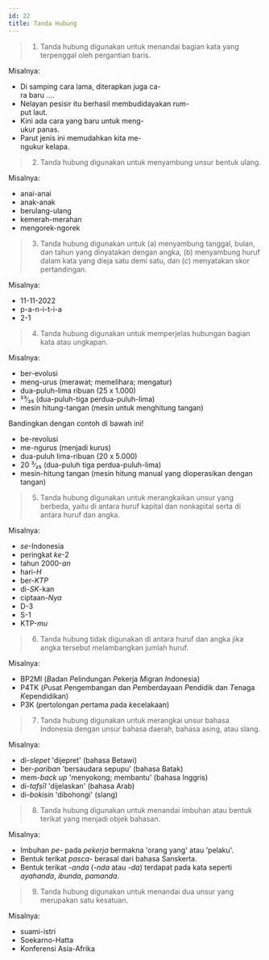```yaml
---
id: 22
title: Tanda Hubung
---
```


> 1. Tanda hubung digunakan untuk menandai bagian kata yang terpenggal oleh pergantian baris.

Misalnya:

- Di samping cara lama, diterapkan juga ca-  
  ra baru ….
- Nelayan pesisir itu berhasil membudidayakan rum-  
  put laut.
- Kini ada cara yang baru untuk meng-  
  ukur panas.
- Parut jenis ini memudahkan kita me-  
  ngukur kelapa.

> 2. Tanda hubung digunakan untuk menyambung unsur bentuk ulang.

Misalnya:

- anai-anai
- anak-anak
- berulang-ulang
- kemerah-merahan
- mengorek-ngorek

> 3. Tanda hubung digunakan untuk (a) menyambung tanggal, bulan, dan tahun yang dinyatakan dengan angka, (b) menyambung huruf dalam kata yang dieja satu demi satu, dan (c) menyatakan skor pertandingan.

Misalnya:

- 11-11-2022
- p-a-n-i-t-i-a
- 2-1

> 4. Tanda hubung digunakan untuk memperjelas hubungan bagian kata atau ungkapan.

Misalnya:

- ber-evolusi
- meng-urus (merawat; memelihara; mengatur)
- dua-puluh-lima ribuan (25 x 1.000)
- ²³∕₂₅ (dua-puluh-tiga perdua-puluh-lima)
- mesin hitung-tangan (mesin untuk menghitung tangan)

Bandingkan dengan contoh di bawah ini!

- be-revolusi
- me-ngurus (menjadi kurus)
- dua-puluh lima-ribuan (20 x 5.000)
- 20 ³∕₂₅ (dua-puluh tiga perdua-puluh-lima)
- mesin-hitung tangan (mesin hitung manual yang dioperasikan dengan tangan)

> 5. Tanda hubung digunakan untuk merangkaikan unsur yang berbeda, yaitu di antara huruf kapital dan nonkapital serta di antara huruf dan angka.

Misalnya:

- _se_-Indonesia
- peringkat _ke_-2
- tahun 2000-_an_
- hari-_H_
- ber-_KTP_
- di-_SK_-kan
- ciptaan-_Nya_
- D-3
- S-1
- KTP-_mu_

> 6. Tanda hubung tidak digunakan di antara huruf dan angka jika angka tersebut melambangkan jumlah huruf.

Misalnya:

- BP2MI (*B*adan *P*elindungan *P*ekerja *M*igran *I*ndonesia)
- P4TK (*P*usat *P*engembangan dan *P*emberdayaan *P*endidik dan *T*enaga *K*ependidikan)
- P3K (*p*ertolongan *p*ertama *p*ada *k*ecelakaan)

> 7. Tanda hubung digunakan untuk merangkai unsur bahasa Indonesia dengan unsur bahasa daerah, bahasa asing, atau slang.

Misalnya:

- di-_slepet_ 'dijepret' (bahasa Betawi)
- ber-_pariban_ 'bersaudara sepupu' (bahasa Batak)
- mem-_back up_ 'menyokong; membantu' (bahasa Inggris)
- di-_tafṣīl_ 'dijelaskan' (bahasa Arab)
- di-_bokisin_ 'dibohongi' (slang)

> 8. Tanda hubung digunakan untuk menandai imbuhan atau bentuk terikat yang menjadi objek bahasan.

Misalnya:

- Imbuhan _pe-_ pada _pekerja_ bermakna 'orang yang' atau 'pelaku'.
- Bentuk terikat _pasca-_ berasal dari bahasa Sanskerta.
- Bentuk terikat _-anda_ (_-nda_ atau _-da_) terdapat pada kata seperti _ayahanda_, _ibunda_, _pamanda_.

> 9. Tanda hubung digunakan untuk menandai dua unsur yang merupakan satu kesatuan.

Misalnya:

- suami-istri
- Soekarno-Hatta
- Konferensi Asia-Afrika
